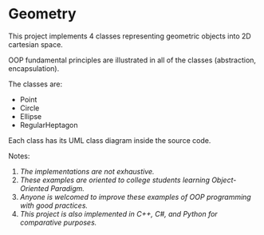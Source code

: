 # Geometry

This project implements 4 classes representing geometric objects into 2D cartesian space. 

OOP fundamental principles are illustrated in all of the classes (abstraction, encapsulation).

The classes are:
* Point
* Circle
* Ellipse
* RegularHeptagon

Each class has its UML class diagram inside the source code.

Notes:
1. *The implementations are not exhaustive.*
2. *These examples are oriented to college students learning Object-Oriented Paradigm.*
3. *Anyone is welcomed to improve these examples of OOP programming with good practices.*
4. *This project is also implemented in C++, C#, and Python for comparative purposes.*
